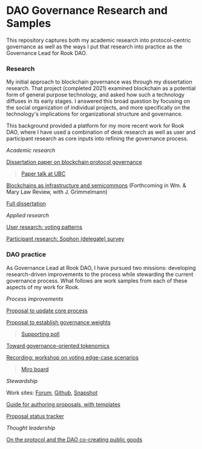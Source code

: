 # DAO Governance Research and Samples

This repository captures both my academic research into protocol-centric governance as well as the ways I put that research into practice as the Governance Lead for Rook DAO. 

### Research

My initial approach to blockchain governance was through my dissertation research. That project (completed 2021) examined blockchain as a potential form of general purpose technology, and asked how such a technology diffuses in its early stages. I answered this broad question by focusing on the social organization of individual projects, and more specifically on the technology's implications for organizational structure and governance.  

This background provided a platform for my more recent work for Rook DAO, where I have used a combination of desk research as well as user and participant research as core inputs into refining the governance process. 

*Academic research* 

[Dissertation paper on blockchain protocol governance](https://github.com/jwindawi/governance/blob/main/windawi_governance_paper.pdf)

>[Paper talk at UBC](https://www.youtube.com/watch?v=zSz3qd5sH88)

[Blockchains as infrastructure and semicommons](https://papers.ssrn.com/sol3/papers.cfm?abstract_id=4152068) (Forthcoming in Wm. & Mary Law Review, with J. Grimmelmann)

[Full dissertation](https://github.com/jwindawi/dissertation/blob/main/Windawi_proquest.pdf)

*Applied research* 

[User research: voting patterns](https://web.archive.org/web/20221202203136/https://forum.rook.fi/t/a-quick-analysis-of-kip-voting-history/366)

[Participant research: Sophon (delegate) survey](https://web.archive.org/web/20221202203032/https://forum.rook.fi/t/hearing-from-the-sophons-poll-results/420)

### DAO practice 

As Governance Lead at Rook DAO, I have pursued two missions: developing research-driven improvements to the process while stewarding the current governance process. What follows are work samples from each of these aspects of my work for Rook. 

*Process improvements* 

[Proposal to update core process](https://www.notion.so/rook-labs/KIP-Proposal-History-and-Status-0b74047c889448f59a5f1ae8e2a88e8b)

[Proposal to establish governance weights](https://github.com/jwindawi/governance/blob/main/KIP-32%20Voting%20Participation%20and%20Weights%20-%20KIPs%20_%20Final%20-%20Rook.pdf)
> [Supporting poll](https://github.com/jwindawi/dao-governance/blob/main/ROOK%20vs.%20xROOK%20token%20voting%20weights%20-%20Governance%20Process%20-%20Rook.pdf)

[Toward governance-oriented tokenomics](https://github.com/jwindawi/governance/blob/main/Governance_with_the_new_tokenomics_a_way_forward_discussion_draft.pdf)

[Recording: workshop on voting edge-case scenarios](https://www.youtube.com/watch?v=9dhexBokJxA)
> [Miro board](https://miro.com/app/board/uXjVOeaK95c=/?share_link_id=684179631142)

*Stewardship* 

Work sites: [Forum](https://forum.rook.fi/c/for-ideas-and-discussion-around-rooks-governance-process/54), [Github](https://github.com/rookprotocol/kips), [Snapshot](https://snapshot.org/#/rook.eth)

[Guide for authoring proposals, with templates](https://github.com/jwindawi/governance/blob/main/Writing%20a%20KIP%20for%20Rook%20Governance%20-%20KIPs%20_%20Admin%20-%20Rook.pdf)

[Proposal status tracker](https://www.notion.so/rook-labs/KIP-Proposal-History-and-Status-0b74047c889448f59a5f1ae8e2a88e8b)

*Thought leadership*

[On the protocol and the DAO co-creating public goods](https://web.archive.org/web/20221202185030/https://www.notion.so/rook-labs/Governance-19f4b270e4b44648ae0671f8a964dda6?p=74a458dcd7204bb29e105897527b24e4&pm=s)


